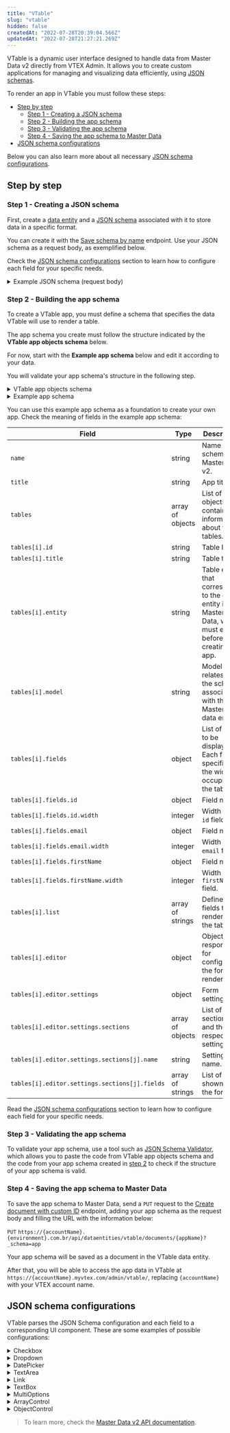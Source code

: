```yaml
---
title: "VTable"
slug: "vtable"
hidden: false
createdAt: "2022-07-28T20:39:04.566Z"
updatedAt: "2022-07-28T21:27:21.269Z"
---
```


 VTable is a dynamic user interface designed to handle data from Master Data v2 directly from VTEX Admin. It allows you to create custom applications for managing and visualizing data efficiently, using [JSON schemas](https://developers.vtex.com/vtex-rest-api/docs/starting-to-work-on-master-data-with-json-schema).

To render an app in VTable you must follow these steps:

- [Step by step](#step-by-step)
  - [Step 1 - Creating a JSON schema](#step-1---creating-a-json-schema)
  - [Step 2 - Building the app schema](#step-2---building-the-app-schema)
  - [Step 3 - Validating the app schema](#step-3---validating-the-app-schema)
  - [Step 4 - Saving the app schema to Master Data](#step-4---saving-the-app-schema-to-master-data)
- [JSON schema configurations](#json-schema-configurations)

Below you can also learn more about all necessary [JSON schema configurations](#json-schema-configurations).

## Step by step

### Step 1 - Creating a JSON schema

First, create a [data entity](https://developers.vtex.com/docs/guides/master-data-components#data-entity) and a [JSON schema](https://developers.vtex.com/vtex-rest-api/docs/starting-to-work-on-master-data-with-json-schema) associated with it to store data in a specific format.

You can create it with the [Save schema by name](https://developers.vtex.com/docs/api-reference/master-data-api-v2#put-/api/dataentities/-dataEntityName-/schemas/-schemaName-) endpoint. Use your JSON schema as a request body, as exemplified below.

Check the [JSON schema configurations](#json-schema-configurations) section to learn how to configure each field for your specific needs.

<details>
<summary>Example JSON schema (request body)</summary>

```json
[
    {
        "name": "v1",
        "schema": {
            "properties": {
                "email": {
                    "type": "string"
                },
                "firstName": {
                    "type": "string"
                },
                "lastName": {
                    "type": "string"
                }
            },
            "v-indexed": [
                "email",
                "firstName",
                "lastName"
            ],
            "v-default-fields": [
                "id",
                "email",
                "firstName",
                "lastName"
            ],
            "v-cache": false,
            "required": [
                "email",
                "firstName",
                "lastName"
            ]
        }
    }
]
```

</details>

### Step 2 - Building the app schema

To create a VTable app, you must define a schema that specifies the data VTable will use to render a table.

The app schema you create must follow the structure indicated by the **VTable app objects schema** below.

For now, start with the **Example app schema** below and edit it according to your data.

You will validate your app schema's structure in the following step.

<details>
<summary>VTable app objects schema</summary>

```json
{
   "properties": {
      "name": {
         "type": "string",
         "minLength": 1,
         "maxLenght": 50
      },
      "title": {
         "type": "string",
         "minLength": 1,
         "maxLenght": 50
      },
      "tables": {
         "type": "array",
         "minItems": 1,
         "items": {
            "type": "object",
            "properties": {
               "id": {
                  "type": "string",
                  "minLength": 1
               },
               "title": {
                  "type": "string",
                  "minLength": 1
               },
               "entity": {
                  "type": "string",
                  "minLength": 1
               },
               "model": {
                  "type": "string",
                  "minLength": 1
               },
               "list": {
                  "type": "array",
                  "minItems": 1,
                  "uniqueItems": true,
                  "items": {
                     "type": "string",
                     "minLength": 1
                  }
               },
               "editor": {
                  "type": "object",
                  "properties": {
                     "settings": {
                        "type": "object",
                        "properties": {
                           "sections": {
                              "type": "array",
                              "minItems": 1,
                              "items": {
                                 "type": "object",
                                 "properties": {
                                    "name": {
                                       "type": "string",
                                       "minLength": 1
                                    },
                                    "fields": {
                                       "type": "array",
                                       "minItems": 1,
                                       "uniqueItems": true,
                                       "items": {
                                          "type": "string",
                                          "minLength": 1
                                       }
                                    }
                                 },
                                 "required": [
                                    "name",
                                    "fields"
                                 ]
                              }
                           }
                        },
                        "required": [
                           "sections"
                        ]
                     }
                  },
                  "required": [
                     "settings"
                  ]
               },
               "fields": {
                  "type": "object",
                  "properties": {
                     "id": {
                        "type": "object",
                        "properties": {
                           "width": {
                              "type": "integer"
                           }
                        },
                        "required": [
                           "width"
                        ]
                     }
                  },
                  "required": [
                     "id"
                  ],
                  "additionalProperties": {
                     "type": "object",
                     "properties": {
                        "width": {
                           "type": "integer"
                        }
                     },
                     "required": [
                        "width"
                     ]
                  }
               }
            },
            "required": [
               "fields",
               "entity",
               "model",
               "id",
               "title",
               "list",
               "editor"
            ]
         }
      }
   },
   "required": [
      "name",
      "title",
      "tables"
   ]
}
```

</details>

<details>
<summary>Example app schema</summary>

```json
{
   "name":"users",
   "title":"Users Admin",
   "tables":[
      {
         "id":"main",
         "title":"Users",
         "entity":"users",
         "model":"user-v1",
         "fields":{
            "id":{
               "width":200
            },
            "email":{
               "width":200
            },
            "firstName":{
               "width":300
            }
         },
         "list":[
            "email",
            "firstName",
            "lastName"
         ],
         "editor":{
            "settings":{
               "sections":[
                  {
                     "name":"Personal Data",
                     "fields":[
                        "firstName",
                        "email",
                        "lastName"
                     ]
                  }
               ]
            }
         }
      }
   ]
}
```

</details>

You can use this example app schema as a foundation to create your own app. Check the meaning of fields in the example app schema:

| Field | Type | Description |
|---|---|---|
| `name` | string | Name of the schema in Master Data v2. |
| `title` | string | App title. |
| `tables` | array of objects | List of objects containing information about the tables. |
| `tables[i].id` | string | Table ID. |
| `tables[i].title` | string | Table title. |
| `tables[i].entity` | string | Table entity that corresponds to the data entity in Master Data, which must exist before creating the app. |
| `tables[i].model` | string |  Model that relates to the schema associated with the Master Data data entity. |
| `tables[i].fields` | object | List of fields to be displayed. Each field specifies the width it occupies in the table. |
| `tables[i].fields.id` | object | Field name. |
| `tables[i].fields.id.width` | integer | Width of the `id` field. |
| `tables[i].fields.email` | object | Field name. |
| `tables[i].fields.email.width` | integer | Width of the `email` field. |
|`tables[i].fields.firstName` | object | Field name. |
| `tables[i].fields.firstName.width` | integer | Width of the `firstName` field. |
| `tables[i].list` | array of strings | Defines the fields to be rendered in the table. |
| `tables[i].editor` | object | Object responsible for configuring the form's rendering. |
| `tables[i].editor.settings` | object | Form settings. |
| `tables[i].editor.settings.sections` | array of objects | List of form sections and their respective settings. |
| `tables[i].editor.settings.sections[j].name` | string | Setting name. |
| `tables[i].editor.settings.sections[j].fields` | array of strings | List of fields shown in the form. |

Read the [JSON schema configurations](#json-schema-configurations) section to learn how to configure each field for your specific needs.

### Step 3 - Validating the app schema

To validate your app schema, use a tool such as [JSON Schema Validator](https://www.jsonschemavalidator.net/), which allows you to paste the code from VTable app objects schema and the code from your app schema created in [step 2](#step-2-building-the-app-schema) to check if the structure of your app schema is valid.

### Step 4 - Saving the app schema to Master Data

To save the app schema to Master Data, send a `PUT` request to the [Create document with custom ID](https://developers.vtex.com/docs/api-reference/master-data-api-v2#put-/api/dataentities/-dataEntityName-/documents/-id-) endpoint, adding your app schema as the request body and filling the URL with the information below:

`PUT` `https://{accountName}.{environment}.com.br/api/dataentities/vtable/documents/{appName}?_schema=app`

Your app schema will be saved as a document in the VTable data entity.

After that, you will be able to access the app data in VTable at `https://{accountName}.myvtex.com/admin/vtable/`, replacing `{accountName}` with your VTEX account name.

## JSON schema configurations

VTable parses the JSON Schema configuration and each field to a corresponding UI component. These are some examples of possible configurations:

<details>
<summary>Checkbox</summary>

Set the value of the `type` field as `boolean` to render a checkbox.

```json
"approved": {
  "type": "boolean",
  "title": "Approved"
}
```

</details>

<details>
<summary>Dropdown</summary>

Add the **enum** property to render dropdown options.

```json
"gender": {
  "type": "string",
  "enum": [
    "Male",
    "Female"
  ]
}
```

</details>

<details>
<summary>DatePicker</summary>

Add the `format` property with the value `date-time` to render a date picker.

```json
"birthdate":{
   "type":"string",
   "format":"date-time"
}
```

</details>

<details>
<summary>TextArea</summary>

Add the type `string` and the property `multiline` set to `true` in the app configuration to render a `TextArea` field.

**JSON Schema configuration:**

```json
"lastName":{
   "type":"string",
   "title":"LastName",
   "maxLenght":250
}
```

**App configuration:**

```json
"lastName":{
   "width":300,
   "multiLine":true
}
```

</details>

<details>
<summary>Link</summary>

The `LinkControl` represents the reference of one data entity to another data entity. To render the `LinkControl` set the properties `link` and `linked_field` where the value of `link` is the link to the referenced schema and the value of `linked_field` is the field that will be referenced.

The `LinkControl` lets you navigate between the related tables. For that, you need to set the properties `relatedApp` and `relatedTable` in the app configuration.

**JSON Schema configuration:**

```json
"user":{
   "type":"string",
   "link":"http://api.vtex.com/{accountName}/dataentities/users/schemas/user-v1",
   "linked_field":"email"
}
```

**App configuration:**

```json
"user":{
   "width":300,
   "relatedApp":"users",
   "relatedTable":"main"
}
```

</details>

<details>
<summary>TextBox</summary>

Add a `string`, `number`, or `integer` to render a `TextBox`. All properties of the JSON Schema that are used to validate the field (e.g., `pattern`, `minLength`, `maxLength`) will be used by VTable to validate the value of the field.

You can add a mask to the field in the app configuration to require a specific value format.

**JSON Schema configuration:**

```json
"phone":{
   "type":"string",
   "maxLength":100,
   "title":"Phone",
   "pattern":"[0-9]{10,11}"
}
```

**App configuration:**

```json
"phone":{
   "width":200,
   "mask":"(99) 99999-9999"
}
```

</details>

<details>
<summary>MultiOptions</summary>

Set the field type to `array` and define that each item must be a `string` to render a `MultiOptions` control. Each item must contain the `enum` property, which is an array with the possible strings for that field.

```json
"nationality":{
   "type":"array",
   "items":{
      "type":"string",
      "enum":[
         "Brasil",
         "Argentina",
         "Colombia",
         "Uruguai",
         "Chile",
         "Paraguai"
      ]
   }
},
```

</details>

<details>
<summary>ArrayControl</summary>

If the field type is `array` and the field schema does not match a special case, VTable will use `ArrayControl`.

```json
"list":{
   "type":"array",
   "title":"List",
   "items":{
      "type":"object",
      "properties":{
         "productId":{
            "type":"string",
            "title":"ProductId"
         },
         "quantity":{
            "type":"integer",
            "title":"Qty"
         },
         "name":{
            "type":"string",
            "title":"Name"
         }
      }
   }
}
```

</details>

<details>
<summary>ObjectControl</summary>

Set the field type to `object` to render an `ObjectControl` field. The `ObjectControl` field is recursive, so it can hold another object as a property.

```json
"complex":{
   "type":"object",
   "title":"Complex",
   "properties":{
      "name":{
         "type":"string",
         "title":"Name"
      },
      "age":{
         "type":"number",
         "title":"Age",
         "minimum":0,
         "maximum":100
      },
      "birthdate":{
         "type":"string",
         "title":"BirthDate",
         "format":"date-time"
      },
      "innerObject":{
         "type":"object",
         "properties":{
            "innerName":{
               "type":"string",
               "title":"InnerName"
            },
            "innerAge":{
               "type":"number",
               "title":"Idade 3",
               "minimum":0,
               "maximum":100
            }
         }
      }
   }
}
```

</details>

> To learn more, check the [Master Data v2 API documentation](https://developers.vtex.com/docs/api-reference/master-data-api-v2#overview).
